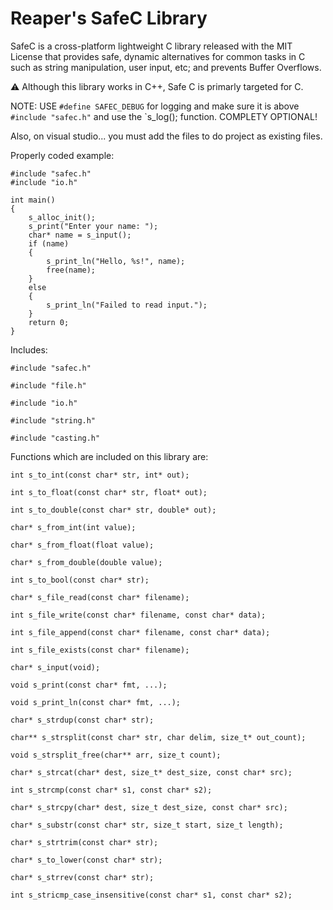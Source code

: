 # Reaper's SafeC Library
SafeC is a cross-platform lightweight C library released with the MIT License that provides safe, dynamic alternatives for common tasks in C such as string manipulation, user input, etc; and prevents Buffer Overflows.

⚠️ Although this library works in C++, Safe C is primarly targeted for C.

NOTE: USE `#define SAFEC_DEBUG` for logging and make sure it is above `#include "safec.h"` and use the `s_log(); function. COMPLETY OPTIONAL!

Also, on visual studio... you must add the files to do project as existing files.

Properly coded example:
```
#include "safec.h"
#include "io.h"

int main()
{
    s_alloc_init();
    s_print("Enter your name: ");
    char* name = s_input();
    if (name)
    {
        s_print_ln("Hello, %s!", name);
        free(name);
    }
    else
    {
        s_print_ln("Failed to read input.");
    }
    return 0;
}
```

Includes:
```
#include "safec.h"

#include "file.h"

#include "io.h"

#include "string.h"

#include "casting.h"
```

Functions which are included on this library are:
```
int s_to_int(const char* str, int* out);

int s_to_float(const char* str, float* out);

int s_to_double(const char* str, double* out);

char* s_from_int(int value);

char* s_from_float(float value);

char* s_from_double(double value);

int s_to_bool(const char* str);

char* s_file_read(const char* filename);

int s_file_write(const char* filename, const char* data);

int s_file_append(const char* filename, const char* data);

int s_file_exists(const char* filename);

char* s_input(void);

void s_print(const char* fmt, ...);

void s_print_ln(const char* fmt, ...);

char* s_strdup(const char* str);

char** s_strsplit(const char* str, char delim, size_t* out_count);

void s_strsplit_free(char** arr, size_t count);

char* s_strcat(char* dest, size_t* dest_size, const char* src);

int s_strcmp(const char* s1, const char* s2);

char* s_strcpy(char* dest, size_t dest_size, const char* src);

char* s_substr(const char* str, size_t start, size_t length);

char* s_strtrim(const char* str);

char* s_to_lower(const char* str);

char* s_strrev(const char* str);

int s_stricmp_case_insensitive(const char* s1, const char* s2);
```
